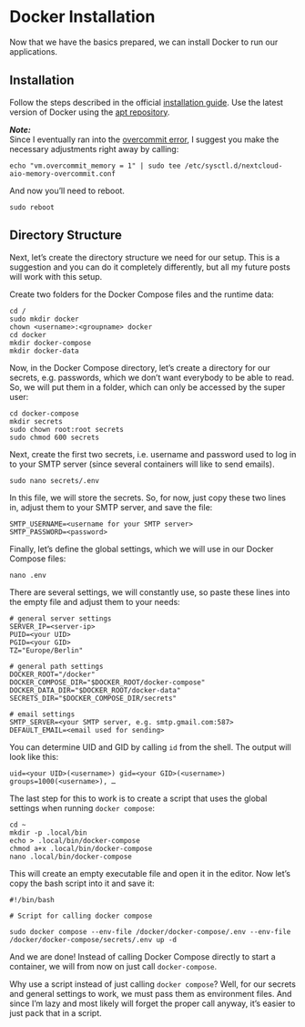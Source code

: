 # Docker Installation

Now that we have the basics prepared, we can install Docker to run our applications.

## Installation

Follow the steps described in the official [installation guide](https://docs.docker.com/engine/install/ubuntu/). Use the latest version of Docker using the [apt repository](https://docs.docker.com/engine/install/ubuntu/#install-using-the-repository).

_**Note:**_  
Since I eventually ran into the [overcommit error](https://github.com/nextcloud/all-in-one/discussions/1731), I suggest you make the necessary adjustments right away by calling:

    echo "vm.overcommit_memory = 1" | sudo tee /etc/sysctl.d/nextcloud-aio-memory-overcommit.conf

And now you’ll need to reboot.

    sudo reboot

## Directory Structure

Next, let’s create the directory structure we need for our setup. This is a suggestion and you can do it completely differently, but all my future posts will work with this setup.

Create two folders for the Docker Compose files and the runtime data:

    cd /
    sudo mkdir docker
    chown <username>:<groupname> docker
    cd docker
    mkdir docker-compose
    mkdir docker-data

Now, in the Docker Compose directory, let’s create a directory for our secrets, e.g. passwords, which we don’t want everybody to be able to read. So, we will put them in a folder, which can only be accessed by the super user:

    cd docker-compose
    mkdir secrets
    sudo chown root:root secrets
    sudo chmod 600 secrets

Next, create the first two secrets, i.e. username and password used to log in to your SMTP server (since several containers will like to send emails).

    sudo nano secrets/.env

In this file, we will store the secrets. So, for now, just copy these two lines in, adjust them to your SMTP server, and save the file:

    SMTP_USERNAME=<username for your SMTP server>
    SMTP_PASSWORD=<password>

Finally, let’s define the global settings, which we will use in our Docker Compose files:

    nano .env

There are several settings, we will constantly use, so paste these lines into the empty file and adjust them to your needs:

    # general server settings
    SERVER_IP=<server-ip>
    PUID=<your UID>
    PGID=<your GID>
    TZ="Europe/Berlin"
    
    # general path settings
    DOCKER_ROOT="/docker"
    DOCKER_COMPOSE_DIR="$DOCKER_ROOT/docker-compose"
    DOCKER_DATA_DIR="$DOCKER_ROOT/docker-data"
    SECRETS_DIR="$DOCKER_COMPOSE_DIR/secrets"
    
    # email settings
    SMTP_SERVER=<your SMTP server, e.g. smtp.gmail.com:587>
    DEFAULT_EMAIL=<email used for sending>

You can determine UID and GID by calling `id` from the shell. The output will look like this:

    uid=<your UID>(<username>) gid=<your GID>(<username>) groups=1000(<username>), …

The last step for this to work is to create a script that uses the global settings when running `docker compose`:

    cd ~
    mkdir -p .local/bin
    echo > .local/bin/docker-compose
    chmod a+x .local/bin/docker-compose
    nano .local/bin/docker-compose

This will create an empty executable file and open it in the editor. Now let’s copy the bash script into it and save it:

    #!/bin/bash
    
    # Script for calling docker compose
    
    sudo docker compose --env-file /docker/docker-compose/.env --env-file /docker/docker-compose/secrets/.env up -d

And we are done! Instead of calling Docker Compose directly to start a container, we will from now on just call `docker-compose`.

Why use a script instead of just calling `docker compose`? Well, for our secrets and general settings to work, we must pass them as environment files. And since I’m lazy and most likely will forget the proper call anyway, it’s easier to just pack that in a script.
